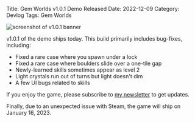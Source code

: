 Title: Gem Worlds v1.0.1 Demo Released
Date: 2022-12-09
Category: Devlog
Tags: Gem Worlds

![screenshot of v1.0.1 banner](https://i.imgur.com/60E8un1.png)

v1.0.1 of the demo ships today. This build primarily includes bug-fixes, including:

- Fixed a rare case where you spawn under a lock
- Fixed a rare case where boulders slide over a one-tile gap
- Newly-learned skills sometimes appear as level 2
- Light crystals run out of turns but light doesn't dim
- A few UI bugs related to skills

If you enjoy the game, please subscribe to [my newsletter](https://tinyletter.com/deengames) to get updates.

Finally, due to an unexpected issue with Steam, the game will ship on January 16, 2023.